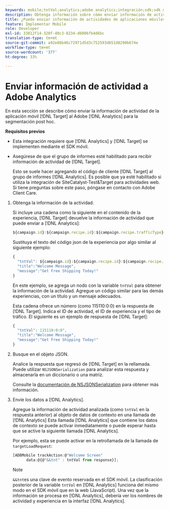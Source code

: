 ```yaml
---
keywords: mobile;tntVal;analytics;adobe analytics;integración;sdk;sdk móvil;
description: Obtenga información sobre cómo enviar información de actividad de aplicaciones móviles de Adobe [!DNL Target] a Adobe Analytics para la segmentación ad hoc posterior.
title: ¿Puedo enviar información de actividades de aplicaciones móviles a Analytics?
feature: Implementar Mobile
role: Developer
exl-id: 33812f14-320f-40c3-8234-d6006fb4d6bc
translation-type: tm+mt
source-git-commit: a92e88b46c72971d5d3c752593d651d8290b674e
workflow-type: tm+mt
source-wordcount: '377'
ht-degree: 33%

---
```


# Enviar información de actividad a Adobe Analytics

En esta sección se describe cómo enviar la información de actividad de la aplicación móvil [!DNL Target] al Adobe [!DNL Analytics] para la segmentación post hoc.

**Requisitos previos**

* Esta integración requiere que [!DNL Analytics] y [!DNL Target] se implementen mediante el SDK móvil.
* Asegúrese de que el grupo de informes esté habilitado para recibir información de actividad de [!DNL Target].

   Esto se suele hacer agregando el código de cliente [!DNL Target] al grupo de informes [!DNL Analytics]. Es posible que ya esté habilitado si utiliza la integración de SiteCatalyst-Test&amp;Target para actividades web. Si tiene preguntas sobre este paso, póngase en contacto con Adobe Client Care.

1. Obtenga la información de la actividad.

   Si incluye una cadena como la siguiente en el contenido de la experiencia, [!DNL Target] devuelve la información de actividad que puede enviar a [!DNL Analytics]:

   ```javascript
   ${campaign.id}:${campaign.recipe.id}:${campaign.recipe.trafficType}
   ```

   Sustituya el texto del código json de la experiencia por algo similar al siguiente ejemplo:

   ```javascript
   { 
     "tntVal": ${campaign.id}:${campaign.recipe.id}:${campaign.recipe.trafficType}", 
     "title":"Welcome Message", 
     "message":"Get Free Shipping Today!" 
   }
   ```

   En este ejemplo, se agrega un nodo con la variable `tntVal` para obtener la información de la actividad. Agregue un código similar para las demás experiencias, con un título y un mensaje adecuados.

   Esta cadena ofrece un número (como 115110:0:0) en la respuesta de [!DNL Target]. Indica el ID de actividad, el ID de experiencia y el tipo de tráfico. El siguiente es un ejemplo de respuesta de [!DNL Target]:

   ```javascript
   { 
     "tntVal": 115110:0:0", 
     "title":"Welcome Message", 
     "message":"Get Free Shipping Today!" 
   }
   ```

1. Busque en el objeto JSON.

   Analice la respuesta que regresó de [!DNL Target] en la rellamada. Puede utilizar `NSJSONSerialization` para analizar esta respuesta y almacenarla en un diccionario o una matriz.

   Consulte la [documentación de NSJSONSerialization](https://developer.apple.com/library/ios/documentation/Foundation/Reference/NSJSONSerialization_Class/#//apple_ref/occ/clm/NSJSONSerialization/JSONObjectWithData:options:error) para obtener más información.

1. Envíe los datos a [!DNL Analytics].

   Agregue la información de actividad analizada (como `tntVal` en la respuesta anterior) al objeto de datos de contexto en una llamada de [!DNL Analytics] Esta llamada [!DNL Analytics] que contiene los datos de contexto se puede activar inmediatamente o puede esperar hasta que se active la siguiente llamada [!DNL Analytics].

   Por ejemplo, esta se puede activar en la retrollamada de la llamada de `targetLoadRequest`:

   ```javascript
   [ADBMobile trackAction:@"Welcome Screen"  
         data:@{@"&&tnt" : tntVal from response}];
   ```

   >[!NOTE]
   >
   >`&&tnt`es una clave de evento reservada en el SDK móvil. La clasificación posterior de la variable `tntVal` en [!DNL Analytics] funciona del mismo modo en el SDK móvil que en la web (JavaScript). Una vez que la información se procesa en [!DNL Analytics], debería ver los nombres de actividad y experiencia en la interfaz [!DNL Analytics].
